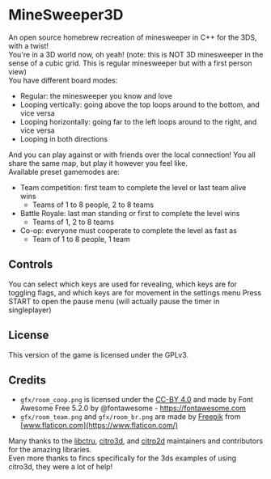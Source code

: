 # MineSweeper3D

An open source homebrew recreation of minesweeper in C++ for the 3DS, with a twist!  
You're in a 3D world now, oh yeah! (note: this is NOT 3D minesweeper in the sense of a cubic grid. This is regular minesweeper but with a first person view)  
You have different board modes:

- Regular: the minesweeper you know and love
- Looping vertically: going above the top loops around to the bottom, and vice versa
- Looping horizontally: going far to the left loops around to the right, and vice versa
- Looping in both directions

And you can play against or with friends over the local connection! 
You all share the same map, but play it however you feel like.  
Available preset gamemodes are:

- Team competition: first team to complete the level or last team alive wins
  - Teams of 1 to 8 people, 2 to 8 teams
- Battle Royale: last man standing or first to complete the level wins
  - Teams of 1, 2 to 8 teams
- Co-op: everyone must cooperate to complete the level as fast as 
  - Team of 1 to 8 people, 1 team

## Controls

You can select which keys are used for revealing, which keys are for toggling flags, and which keys are for movement in the settings menu
Press START to open the pause menu (will actually pause the timer in singleplayer)  

## License

This version of the game is licensed under the GPLv3.

## Credits

- `gfx/room_coop.png` is licensed under the [CC-BY 4.0](https://creativecommons.org/licenses/by/4.0/deed.en) and made by Font Awesome Free 5.2.0 by @fontawesome - https://fontawesome.com
- `gfx/room_team.png` and `gfx/room_br.png` are made by [Freepik](https://www.freepik.com) from [www.flaticon.com](https://www.flaticon.com/)

Many thanks to the [libctru](https://github.com/smealum/ctrulib/), [citro3d](https://github.com/fincs/citro3d/), and [citro2d](https://github.com/devkitPro/citro2d/) maintainers and contributors for the amazing libraries.  
Even more thanks to fincs specifically for the 3ds examples of using citro3d, they were a lot of help!
